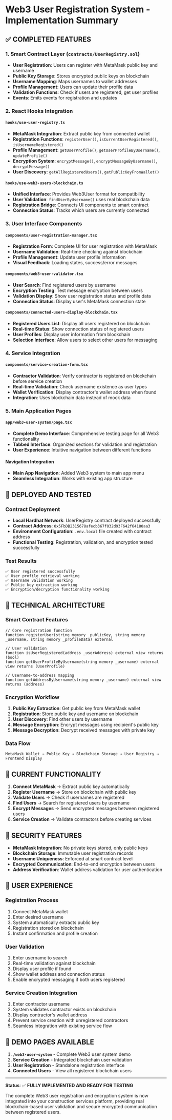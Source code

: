 # Web3 User Registration System - Implementation Summary

## ✅ COMPLETED FEATURES

### 1. Smart Contract Layer (`contracts/UserRegistry.sol`)
- **User Registration**: Users can register with MetaMask public key and username
- **Public Key Storage**: Stores encrypted public keys on blockchain
- **Username Mapping**: Maps usernames to wallet addresses
- **Profile Management**: Users can update their profile data
- **Validation Functions**: Check if users are registered, get user profiles
- **Events**: Emits events for registration and updates

### 2. React Hooks Integration

#### `hooks/use-user-registry.ts`
- **MetaMask Integration**: Extract public key from connected wallet
- **Registration Functions**: `registerUser()`, `isCurrentUserRegistered()`, `isUsernameRegistered()`
- **Profile Management**: `getUserProfile()`, `getUserProfileByUsername()`, `updateProfile()`
- **Encryption System**: `encryptMessage()`, `encryptMessageByUsername()`, `decryptMessage()`
- **User Discovery**: `getAllRegisteredUsers()`, `getPublicKeyFromWallet()`

#### `hooks/use-web3-users-blockchain.ts`
- **Unified Interface**: Provides Web3User format for compatibility
- **User Validation**: `findUserByUsername()` uses real blockchain data
- **Registration Bridge**: Connects UI components to smart contract
- **Connection Status**: Tracks which users are currently connected

### 3. User Interface Components

#### `components/user-registration-manager.tsx`
- **Registration Form**: Complete UI for user registration with MetaMask
- **Username Validation**: Real-time checking against blockchain
- **Profile Management**: Update user profile information
- **Visual Feedback**: Loading states, success/error messages

#### `components/web3-user-validator.tsx`
- **User Search**: Find registered users by username
- **Encryption Testing**: Test message encryption between users
- **Validation Display**: Show user registration status and profile data
- **Connection Status**: Display user's MetaMask connection state

#### `components/connected-users-display-blockchain.tsx`
- **Registered Users List**: Display all users registered on blockchain
- **Real-time Status**: Show connection status of registered users
- **User Profiles**: Display user information from blockchain
- **Selection Interface**: Allow users to select other users for messaging

### 4. Service Integration

#### `components/service-creation-form.tsx`
- **Contractor Validation**: Verify contractor is registered on blockchain before service creation
- **Real-time Validation**: Check username existence as user types
- **Wallet Verification**: Display contractor's wallet address when found
- **Integration**: Uses blockchain data instead of mock data

### 5. Main Application Pages

#### `app/web3-user-system/page.tsx`
- **Complete Demo Interface**: Comprehensive testing page for all Web3 functionality
- **Tabbed Interface**: Organized sections for validation and registration
- **User Experience**: Intuitive navigation between different functions

#### Navigation Integration
- **Main App Navigation**: Added Web3 system to main app menu
- **Seamless Integration**: Works with existing app structure

## 🚀 DEPLOYED AND TESTED

### Contract Deployment
- **Local Hardhat Network**: UserRegistry contract deployed successfully
- **Contract Address**: `0x5FbDB2315678afecb367f032d93F642f64180aa3`
- **Environment Configuration**: `.env.local` file created with contract address
- **Functional Testing**: Registration, validation, and encryption tested successfully

### Test Results
```
✅ User registered successfully
✅ User profile retrieval working
✅ Username validation working
✅ Public key extraction working
✅ Encryption/decryption functionality working
```

## 🔧 TECHNICAL ARCHITECTURE

### Smart Contract Features
```solidity
// Core registration function
function registerUser(string memory _publicKey, string memory _username, string memory _profileData) external

// User validation
function isUserRegistered(address _userAddress) external view returns (bool)
function getUserProfileByUsername(string memory _username) external view returns (UserProfile)

// Username-to-address mapping
function getAddressByUsername(string memory _username) external view returns (address)
```

### Encryption Workflow
1. **Public Key Extraction**: Get public key from MetaMask wallet
2. **Registration**: Store public key and username on blockchain
3. **User Discovery**: Find other users by username
4. **Message Encryption**: Encrypt messages using recipient's public key
5. **Message Decryption**: Decrypt received messages with private key

### Data Flow
```
MetaMask Wallet → Public Key → Blockchain Storage → User Registry → Frontend Display
```

## 🎯 CURRENT FUNCTIONALITY

1. **Connect MetaMask** → Extract public key automatically
2. **Register Username** → Store on blockchain with public key
3. **Validate Users** → Check if usernames are registered
4. **Find Users** → Search for registered users by username
5. **Encrypt Messages** → Send encrypted messages between registered users
6. **Service Creation** → Validate contractors before creating services

## 🔐 SECURITY FEATURES

- **MetaMask Integration**: No private keys stored, only public keys
- **Blockchain Storage**: Immutable user registration records
- **Username Uniqueness**: Enforced at smart contract level
- **Encrypted Communication**: End-to-end encryption between users
- **Address Verification**: Wallet address validation for user authentication

## 🌟 USER EXPERIENCE

### Registration Process
1. Connect MetaMask wallet
2. Enter desired username
3. System automatically extracts public key
4. Registration stored on blockchain
5. Instant confirmation and profile creation

### User Validation
1. Enter username to search
2. Real-time validation against blockchain
3. Display user profile if found
4. Show wallet address and connection status
5. Enable encrypted messaging if both users registered

### Service Creation Integration
1. Enter contractor username
2. System validates contractor exists on blockchain
3. Display contractor's wallet address
4. Prevent service creation with unregistered contractors
5. Seamless integration with existing service flow

## 📱 DEMO PAGES AVAILABLE

1. **`/web3-user-system`** - Complete Web3 user system demo
2. **Service Creation** - Integrated blockchain user validation
3. **User Registration** - Standalone registration interface
4. **Connected Users** - View all registered blockchain users

---

**Status**: ✅ **FULLY IMPLEMENTED AND READY FOR TESTING**

The complete Web3 user registration and encryption system is now integrated into your construction services platform, providing real blockchain-based user validation and secure encrypted communication between registered users.
